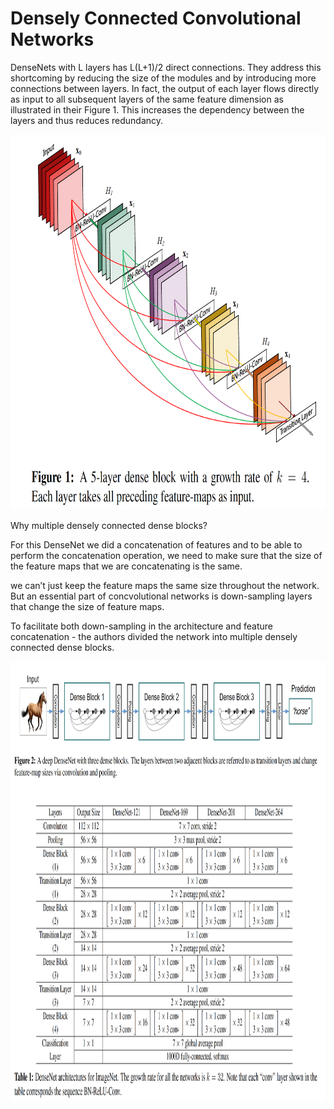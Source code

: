 # Densely Connected Convolutional Networks


DenseNets with L layers has L(L+1)/2 direct connections. They address this shortcoming by reducing the size of the modules and by introducing more connections between layers. In fact, the output of each layer flows directly as input to all subsequent layers of the same feature dimension as illustrated in their Figure 1. This increases the dependency between the layers and thus reduces redundancy.

<img src="https://github.com/Engelbert107/Densely-Connected-Convolutional-Networks/blob/main/DenseNet4Blocks.png" width="700" height="600">

Why multiple densely connected dense blocks? 

For this DenseNet we did a concatenation of features and to be able to perform the concatenation operation, we need to make sure that the size of the feature maps that we are concatenating is the same.

we can’t just keep the feature maps the same size throughout the network. But an essential part of concvolutional networks is down-sampling layers that change the size of feature maps.

To facilitate both down-sampling in the architecture and feature concatenation - the authors divided the network into multiple densely connected dense blocks.

<img src="https://github.com/Engelbert107/Densely-Connected-Convolutional-Networks/blob/main/DeepDenseNet.png" width="1200" height="200">

<img src="https://github.com/Engelbert107/Densely-Connected-Convolutional-Networks/blob/main/DenseNetForImageNet.png" width="1000" height="500">

